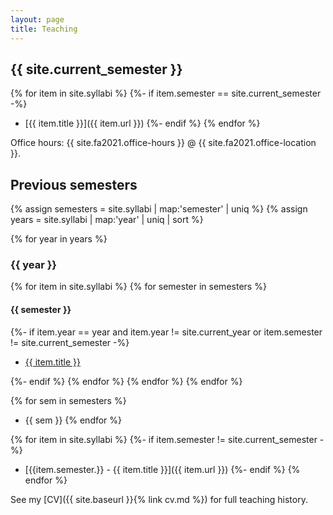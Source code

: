 ```yaml
---
layout: page
title: Teaching
---
```


## {{ site.current_semester }}

{% for item in site.syllabi %}
    {%- if item.semester == site.current_semester -%}
* [{{ item.title }}]({{ item.url }})
    {%- endif %}
{% endfor %}

Office hours: {{ site.fa2021.office-hours }} @ {{ site.fa2021.office-location }}.

## Previous semesters

<!-- {% assign all_semesters = "" | split: ',' %}


{% for item in site.syllabi %}
    {% for sem in item.semester %}
        {% assign all_semesters = all_semesters | push: sem %}
    {% endfor %}
{% endfor %} -->

{% assign semesters = site.syllabi | map:'semester' | uniq %}
{% assign years = site.syllabi | map:'year' | uniq | sort %}

{% for year in years %}
<h3>{{ year }}</h3>
    {% for item in site.syllabi %}
        {% for semester in semesters %}
        <h4>{{ semester }} </h4>
          {%- if item.year == year and item.year != site.current_year or item.semester != site.current_semester -%}
            <ul>
                <li> <a href="{{ item.url }}">{{ item.title }}</a></li>
            </ul>
          {%- endif %}
        {% endfor %}
    {% endfor %}
{% endfor %}

{% for sem in semesters %}
* {{ sem }}
{% endfor %}

{% for item in site.syllabi %}
    {%- if item.semester != site.current_semester -%}
* [{{item.semester.}} - {{ item.title }}]({{ item.url }})
    {%- endif %}
{% endfor %}

See my [CV]({{ site.baseurl }}{% link cv.md %}) for full teaching history. 



